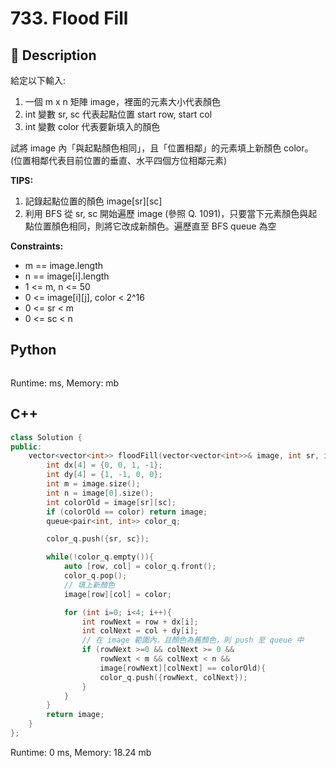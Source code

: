 # 733. Flood Fill

## :beginner: Description

給定以下輸入:
1. 一個 m x n 矩陣 image，裡面的元素大小代表顏色
2. int 變數 sr, sc 代表起點位置 start row, start col
3. int 變數 color 代表要新填入的顏色

試將 image 內「與起點顏色相同」，且「位置相鄰」的元素填上新顏色 color。
(位置相鄰代表目前位置的垂直、水平四個方位相鄰元素)



**TIPS:**  
1. 記錄起點位置的顏色 image[sr][sc]
2. 利用 BFS 從 sr, sc 開始遍歷 image (參照 Q. 1091)，只要當下元素顏色與起點位置顏色相同，則將它改成新顏色。遍歷直至 BFS queue 為空

**Constraints:**

* m == image.length
* n == image[i].length
* 1 <= m, n <= 50
* 0 <= image[i][j], color < 2^16
* 0 <= sr < m
* 0 <= sc < n

## Python 

```python

```
Runtime: ms, Memory: mb

## C++

```c++
class Solution {
public:
    vector<vector<int>> floodFill(vector<vector<int>>& image, int sr, int sc, int color) {
        int dx[4] = {0, 0, 1, -1};
        int dy[4] = {1, -1, 0, 0};
        int m = image.size();
        int n = image[0].size();
        int colorOld = image[sr][sc];
        if (colorOld == color) return image;
        queue<pair<int, int>> color_q;

        color_q.push({sr, sc});

        while(!color_q.empty()){
            auto [row, col] = color_q.front();
            color_q.pop();
            // 填上新顏色
            image[row][col] = color;

            for (int i=0; i<4; i++){
                int rowNext = row + dx[i];
                int colNext = col + dy[i];
                // 在 image 範圍內，且顏色為舊顏色，則 push 至 queue 中
                if (rowNext >=0 && colNext >= 0 && 
                    rowNext < m && colNext < n && 
                    image[rowNext][colNext] == colorOld){
                    color_q.push({rowNext, colNext});
                }
            }
        }
        return image;
    }
};
```
Runtime: 0 ms, Memory: 18.24 mb
